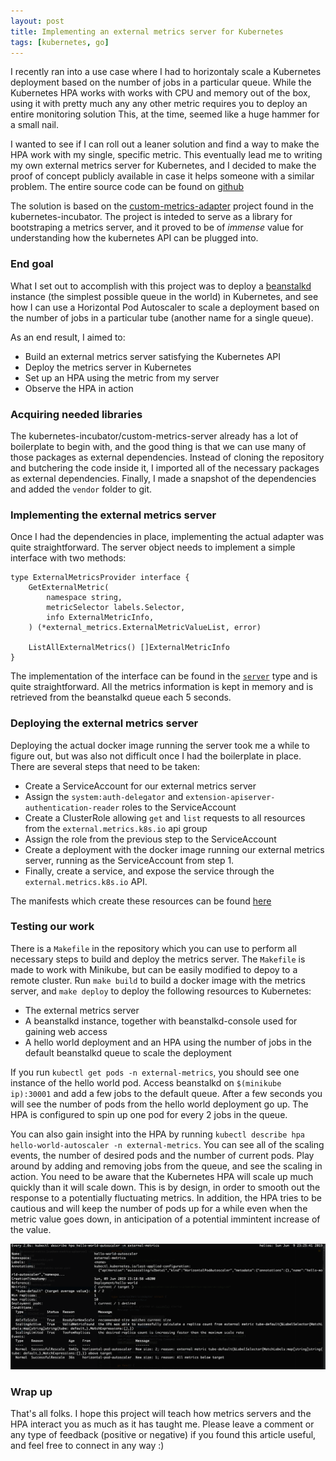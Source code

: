 ```yaml
---
layout: post
title: Implementing an external metrics server for Kubernetes
tags: [kubernetes, go]
---
```


I recently ran into a use case where I had to horizontaly scale a Kubernetes deployment based on the number of jobs in a particular queue. While the Kubernetes HPA works with works with CPU and memory out of the box, using it with pretty much any any other metric requires you to deploy an entire monitoring solution This, at the time, seemed like a huge hammer for a small nail.

I wanted to see if I can roll out a leaner solution and find a way to make the HPA work with my single, specific metric. 
This eventually lead me to writing my own external metrics server for Kubernetes, and I decided to make the proof of concept 
publicly available in case it helps someone with a similar problem.
The entire source code can be found on [github](https://github.com/fpetkovski/k8s-external-metrics-server)

The solution is based on the [custom-metrics-adapter](https://github.com/kubernetes-incubator/custom-metrics-apiserver) project found in the kubernetes-incubator. The project is inteded to serve as a library for bootstraping a metrics server, and it proved to be of *immense* value for understanding how the kubernetes API can be plugged into.

### End goal
What I set out to accomplish with this project was to deploy a [beanstalkd](https://beanstalkd.github.io/) instance (the simplest possible queue in the world) in Kubernetes, and see how I can use a Horizontal Pod Autoscaler to scale a deployment based on the number of jobs in a particular tube (another name for a single queue).

As an end result, I aimed to:
* Build an external metrics server satisfying the Kubernetes API
* Deploy the metrics server in Kubernetes
* Set up an HPA using the metric from my server
* Observe the HPA in action

### Acquiring needed libraries
The kubernetes-incubator/custom-metrics-server already has a lot of boilerplate to begin with, and the good thing is that we can use many of those packages as external dependencies. Instead of cloning the repository and butchering the code inside it, I imported all of the necessary packages as external dependencies. Finally, I made a snapshot of the dependencies and added the `vendor` folder to git.

### Implementing the external metrics server 
Once I had the dependencies in place, implementing the actual adapter was quite straightforward. The server object needs to implement a simple interface with two methods:
```
type ExternalMetricsProvider interface {
    GetExternalMetric(
        namespace string, 
        metricSelector labels.Selector, 
        info ExternalMetricInfo,
    ) (*external_metrics.ExternalMetricValueList, error)

    ListAllExternalMetrics() []ExternalMetricInfo
}
```

The implementation of the interface can be found in the [`server`](https://github.com/fpetkovski/k8s-external-metrics-server/blob/master/pkg/metrics_server/server.go) type and is quite straightforward. 
All the metrics information is kept in memory and is retrieved from the beanstalkd queue each 5 seconds.

### Deploying the external metrics server
Deploying the actual docker image running the server took me a while to figure out, but was also not difficult once I had the boilerplate in place.
There are several steps that need to be taken:
* Create a ServiceAccount for our external metrics server
* Assign the `system:auth-delegator` and `extension-apiserver-authentication-reader` roles to the ServiceAccount
* Create a ClusterRole allowing `get` and `list` requests to all resources from the `external.metrics.k8s.io` api group
* Assign the role from the previous step to the ServiceAccount
* Create a deployment with the docker image running our external metrics server, running as the ServiceAccount from step 1.
* Finally, create a service, and expose the service through the `external.metrics.k8s.io` API.

The manifests which create these resources can be found [here](https://github.com/fpetkovski/k8s-external-metrics-server/blob/master/build/external-metrics-server.yaml) 

### Testing our work
There is a `Makefile` in the repository which you can use to perform all necessary steps to build and deploy the metrics server. 
The `Makefile` is made to work with Minikube, but can be easily modified to depoy to a remote cluster.
Run `make build` to build a docker image with the metrics server, and `make deploy` to deploy the following resources to Kubernetes:
* The external metrics server
* A beanstalkd instance, together with beanstalkd-console used for gaining web access
* A hello world deployment and an HPA using the number of jobs in the default beanstalkd queue to scale the deployment

If you run `kubectl get pods -n external-metrics`, you should see one instance of the hello world pod.
Access beanstalkd on `$(minikube ip):30001` and add a few jobs to the default queue. After a few seconds you will see the number of pods from the hello world deployment go up. The HPA is configured to spin up one pod for every 2 jobs in the queue.

You can also gain insight into the HPA by running `kubectl describe hpa hello-world-autoscaler -n external-metrics`. You can see all of the scaling events, the number of desired pods and the number of current pods. Play around by adding and removing jobs from the queue, and see the scaling in action. You need to be aware that the Kubernetes HPA will scale up much quickly than it will scale down. This is by design, in order to smooth out the response to a potentially fluctuating metrics. In addition, the HPA tries to be cautious and will keep the number of pods up for a while even when the metric value goes down, in anticipation of a potential immintent increase of the value.

![HPA in action](/images/posts/k8s-hpa.png)

### Wrap up
That's all folks. I hope this project will teach how metrics servers and the HPA interact you as much as it has taught me.
Please leave a comment or any type of feedback (positive or negative) if you found this article useful, and feel free to connect in any way :)